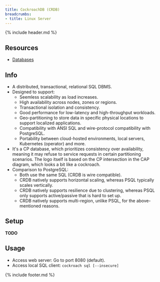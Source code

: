 ```yaml
---
title: CockroachDB (CRDB)
breadcrumbs:
- title: Linux Server
---
```

{% include header.md %}

## Resources

- [Databases](/swe/db/)

## Info

- A distributed, transactional, relational SQL DBMS.
- Designed to support:
    - Seemless scalability as load increases.
    - High availability across nodes, zones or regions.
    - Transactional isolation and consistency.
    - Good performance for low-latency and high-throughput workloads.
    - Geo-partitioning to store data in specific physical locations to support localized applications.
    - Compatibility with ANSI SQL and wire-protocol compatibility with PostgreSQL.
    - Portability between cloud-hosted environments, local servers, Kubernetes (operator) and more.
- It's a CP database, which prioritizes consistency over availability, meaning it may refuse to service requests in certain partitioning scenarios. The logo itself is based on the CP intersection in the CAP diagram, which looks a bit like a cockroach.
- Comparison to PostgreSQL:
    - Both use the same SQL (CRDB is wire compatible).
    - CRDB natively supports horizontal scaling, whereas PSQL typically scales vertically.
    - CRDB natively supports resilience due to clustering, whereas PSQL only supports active/passive that is hard to set up.
    - CRDB natively supports multi-region, unlike PSQL, for the above-mentioned reasons.

## Setup

**TODO**

## Usage

- Access web server: Go to port 8080 (default).
- Access local SQL client: `cockroach sql [--insecure]`

{% include footer.md %}
